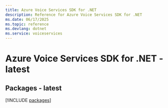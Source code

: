 ```yaml
---
title: Azure Voice Services SDK for .NET
description: Reference for Azure Voice Services SDK for .NET
ms.date: 06/17/2025
ms.topic: reference
ms.devlang: dotnet
ms.service: voiceservices
---
```

# Azure Voice Services SDK for .NET - latest
## Packages - latest
[!INCLUDE [packages](voice-services-index.md)]